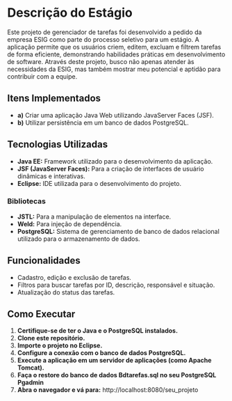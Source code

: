 # Descrição do Estágio

Este projeto de gerenciador de tarefas foi desenvolvido a pedido da empresa ESIG como parte do processo seletivo para um estágio. A aplicação permite que os usuários criem, editem, excluam e filtrem tarefas de forma eficiente, demonstrando habilidades práticas em desenvolvimento de software. Através deste projeto, busco não apenas atender às necessidades da ESIG, mas também mostrar meu potencial e aptidão para contribuir com a equipe.

## Itens Implementados

- **a)** Criar uma aplicação Java Web utilizando JavaServer Faces (JSF).
- **b)** Utilizar persistência em um banco de dados PostgreSQL.

## Tecnologias Utilizadas

- **Java EE:** Framework utilizado para o desenvolvimento da aplicação.
- **JSF (JavaServer Faces):** Para a criação de interfaces de usuário dinâmicas e interativas.
- **Eclipse:** IDE utilizada para o desenvolvimento do projeto.

### Bibliotecas

- **JSTL:** Para a manipulação de elementos na interface.
- **Weld:** Para injeção de dependência.
- **PostgreSQL:** Sistema de gerenciamento de banco de dados relacional utilizado para o armazenamento de dados.

## Funcionalidades

- Cadastro, edição e exclusão de tarefas.
- Filtros para buscar tarefas por ID, descrição, responsável e situação.
- Atualização do status das tarefas.

## Como Executar

1. **Certifique-se de ter o Java e o PostgreSQL instalados.**
2. **Clone este repositório.**
3. **Importe o projeto no Eclipse.**
4. **Configure a conexão com o banco de dados PostgreSQL.**
5. **Execute a aplicação em um servidor de aplicações (como Apache Tomcat).**
6. **Faça o restore do banco de dados Bdtarefas.sql  no seu  PostgreSQL Pgadmin** 
7. **Abra o navegador e vá para:** http://localhost:8080/seu_projeto
